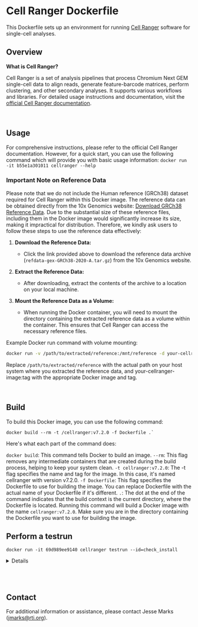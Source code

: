 # Cell Ranger Dockerfile

This Dockerfile sets up an environment for running [Cell Ranger](https://www.10xgenomics.com/support/software/cell-ranger) software for single-cell analyses.

## Overview

**What is Cell Ranger?**

Cell Ranger is a set of analysis pipelines that process Chromium Next GEM single-cell data to align reads, generate feature-barcode matrices, perform clustering, and other secondary analyses. It supports various workflows and libraries. For detailed usage instructions and documentation, visit the [official Cell Ranger documentation](https://www.10xgenomics.com/support/software/cell-ranger/getting-started/cr-getting-started-with-cell-ranger).


<br>


## Usage
For comprehensive instructions, please refer to the official Cell Ranger documentation. However, for a quick start, you can use the following command which will provide you with basic usage information: 
`docker run -it b55e1a301011 cellranger --help`


### Important Note on Reference Data
Please note that we do not include the Human reference (GRCh38) dataset required for Cell Ranger within this Docker image.
The reference data can be obtained directly from the 10x Genomics website: [Download GRCh38 Reference Data](https://cf.10xgenomics.com/supp/cell-exp/refdata-gex-GRCh38-2020-A.tar.gz).
Due to the substantial size of these reference files, including them in the Docker image would significantly increase its size, making it impractical for distribution.
Therefore, we kindly ask users to follow these steps to use the reference data effectively:

1. **Download the Reference Data:**
   - Click the link provided above to download the reference data archive (`refdata-gex-GRCh38-2020-A.tar.gz`) from the 10x Genomics website.

2. **Extract the Reference Data:**
   - After downloading, extract the contents of the archive to a location on your local machine.

3. **Mount the Reference Data as a Volume:**
   - When running the Docker container, you will need to mount the directory containing the extracted reference data as a volume within the container. This ensures that Cell Ranger can access the necessary reference files.

Example Docker run command with volume mounting:
```bash
docker run -v /path/to/extracted/reference:/mnt/reference -d your-cellranger-image:tag
```

Replace `/path/to/extracted/reference` with the actual path on your host system where you extracted the reference data, and your-cellranger-image:tag with the appropriate Docker image and tag.


<br>


## Build
To build this Docker image, you can use the following command:
```
docker build --rm -t /cellranger:v7.2.0 -f Dockerfile .`
```
Here's what each part of the command does:

`docker build`: This command tells Docker to build an image.
`--rm`: This flag removes any intermediate containers that are created during the build process, helping to keep your system clean.
`-t cellranger:v7.2.0`: The -t flag specifies the name and tag for the image. In this case, it's named cellranger with version v7.2.0.
`-f Dockerfile`: This flag specifies the Dockerfile to use for building the image. You can replace Dockerfile with the actual name of your Dockerfile if it's different.
`.`: The dot at the end of the command indicates that the build context is the current directory, where the Dockerfile is located.
Running this command will build a Docker image with the name `cellranger:v7.2.0`. Make sure you are in the directory containing the Dockerfile you want to use for building the image.


## Perform a testrun
`docker run -it 69d989ee9140 cellranger testrun --id=check_install`

<details>

```
Martian Runtime - v4.0.11
Serving UI at http://eb970b64a1ba:39913?auth=pzi9FgFTCwMgu-YofnG0tFetgD5NGSwD3QOayHL0kxc

Running preflight checks (please wait)...
Checking sample info...
Checking FASTQ folder...
Checking reference...
Checking reference_path (/opt/cellranger-7.2.0/external/cellranger_tiny_ref) on eb970b64a1ba...
Checking optional arguments...
mro: v4.0.11
mrp: v4.0.11
Anaconda: Python 3.10.11
numpy: 1.24.3
scipy: 1.10.1
pysam: 0.21.0
h5py: 3.6.0
pandas: 1.5.3
STAR: 2.7.2a
samtools: samtools 1.16.1
```
...
...
...

<br>

```
Outputs:
- Run summary HTML:                         /opt/check_install/outs/web_summary.html
- Run summary CSV:                          /opt/check_install/outs/metrics_summary.csv
- BAM:                                      /opt/check_install/outs/possorted_genome_bam.bam
- BAM BAI index:                            /opt/check_install/outs/possorted_genome_bam.bam.bai
- BAM CSI index:                            null
- Filtered feature-barcode matrices MEX:    /opt/check_install/outs/filtered_feature_bc_matrix
- Filtered feature-barcode matrices HDF5:   /opt/check_install/outs/filtered_feature_bc_matrix.h5
- Unfiltered feature-barcode matrices MEX:  /opt/check_install/outs/raw_feature_bc_matrix
- Unfiltered feature-barcode matrices HDF5: /opt/check_install/outs/raw_feature_bc_matrix.h5
- Secondary analysis output CSV:            /opt/check_install/outs/analysis
- Per-molecule read information:            /opt/check_install/outs/molecule_info.h5
- CRISPR-specific analysis:                 null
- Antibody aggregate barcodes:              null
- Loupe Browser file:                       /opt/check_install/outs/cloupe.cloupe
- Feature Reference:                        null
- Target Panel File:                        null
- Probe Set File:                           null

Waiting 6 seconds for UI to do final refresh.
Pipestance completed successfully!

2023-09-29 16:33:06 Shutting down.
Saving pipestance info to "check_install/check_install.mri.tgz"
```
</details>

<br><br>

## Contact
For additional information or assistance, please contact Jesse Marks (jmarks@rti.org).
